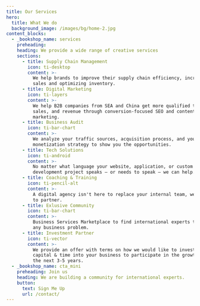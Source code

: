 ```yaml
---
title: Our Services
hero:
  title: What We do
  background_image: /images/bg/home-2.jpg
content_blocks:
  - _bookshop_name: services
    preheading:
    heading: We provide a wide range of creative services
    sections:
      - title: Supply Chain Management
        icon: ti-desktop
        content: >-
          We help brands to improve their supply chain efficiency, increasing
          sales and optimizing inventory.
      - title: Digital Marketing
        icon: ti-layers
        content: >-
          We help B2B companies from SEA and China get more qualified traffic,
          sales, and revenue through conversion-focused SEO and content
          marketing.
      - title: Business Audit
        icon: ti-bar-chart
        content: >-
          We analyze your traffic sources, acquisition process, and your
          monetization strategy to show you the opportunities.
      - title: Tech Solutions
        icon: ti-android
        content: >-
          No matter what language your website, application, or custom
          development project speaks — or needs to speak — we can help.
      - title: Coaching & Training
        icon: ti-pencil-alt
        content: >-
          A digital agency isn't here to replace your internal team, we're here
          to partner.
      - title: Exlusive Community
        icon: ti-bar-chart
        content: >-
          Business Services Marketplace to find international experts to solve
          any business problem.
      - title: Investment Partner
        icon: ti-vector
        content: >-
          We provide an offer with terms on how we would like to invest our
          capital & time into your business to participate in the growth over
          the next 3-5 years.
  - _bookshop_name: cta_mini
    preheading: Join us
    heading: We are building a community for international experts.
    button:
      text: Sign Me Up
      url: /contact/
---
```

